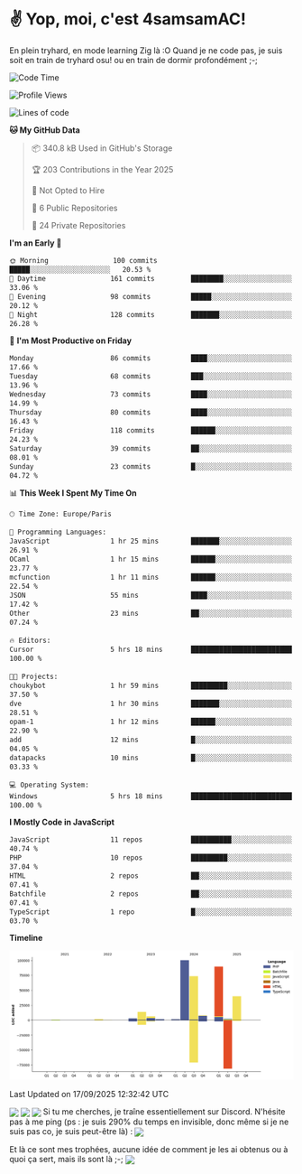 # ✌ Yop, moi, c'est 4samsamAC!

En plein tryhard, en mode learning Zig là :O Quand je ne code pas, je suis soit en train de tryhard osu! ou en train de dormir profondément ;-;

<!--START_SECTION:waka-->
![Code Time](http://img.shields.io/badge/Code%20Time-868%20hrs%2032%20mins-blue)

![Profile Views](http://img.shields.io/badge/Profile%20Views-4-blue)

![Lines of code](https://img.shields.io/badge/From%20Hello%20World%20I%27ve%20Written-342.3%20thousand%20lines%20of%20code-blue)

**🐱 My GitHub Data** 

> 📦 340.8 kB Used in GitHub's Storage 
 > 
> 🏆 203 Contributions in the Year 2025
 > 
> 🚫 Not Opted to Hire
 > 
> 📜 6 Public Repositories 
 > 
> 🔑 24 Private Repositories 
 > 
**I'm an Early 🐤** 

```text
🌞 Morning                100 commits         █████░░░░░░░░░░░░░░░░░░░░   20.53 % 
🌆 Daytime                161 commits         ████████░░░░░░░░░░░░░░░░░   33.06 % 
🌃 Evening                98 commits          █████░░░░░░░░░░░░░░░░░░░░   20.12 % 
🌙 Night                  128 commits         ███████░░░░░░░░░░░░░░░░░░   26.28 % 
```
📅 **I'm Most Productive on Friday** 

```text
Monday                   86 commits          ████░░░░░░░░░░░░░░░░░░░░░   17.66 % 
Tuesday                  68 commits          ███░░░░░░░░░░░░░░░░░░░░░░   13.96 % 
Wednesday                73 commits          ████░░░░░░░░░░░░░░░░░░░░░   14.99 % 
Thursday                 80 commits          ████░░░░░░░░░░░░░░░░░░░░░   16.43 % 
Friday                   118 commits         ██████░░░░░░░░░░░░░░░░░░░   24.23 % 
Saturday                 39 commits          ██░░░░░░░░░░░░░░░░░░░░░░░   08.01 % 
Sunday                   23 commits          █░░░░░░░░░░░░░░░░░░░░░░░░   04.72 % 
```


📊 **This Week I Spent My Time On** 

```text
🕑︎ Time Zone: Europe/Paris

💬 Programming Languages: 
JavaScript               1 hr 25 mins        ███████░░░░░░░░░░░░░░░░░░   26.91 % 
OCaml                    1 hr 15 mins        ██████░░░░░░░░░░░░░░░░░░░   23.77 % 
mcfunction               1 hr 11 mins        ██████░░░░░░░░░░░░░░░░░░░   22.54 % 
JSON                     55 mins             ████░░░░░░░░░░░░░░░░░░░░░   17.42 % 
Other                    23 mins             ██░░░░░░░░░░░░░░░░░░░░░░░   07.24 % 

🔥 Editors: 
Cursor                   5 hrs 18 mins       █████████████████████████   100.00 % 

🐱‍💻 Projects: 
choukybot                1 hr 59 mins        █████████░░░░░░░░░░░░░░░░   37.50 % 
dve                      1 hr 30 mins        ███████░░░░░░░░░░░░░░░░░░   28.51 % 
opam-1                   1 hr 12 mins        ██████░░░░░░░░░░░░░░░░░░░   22.90 % 
add                      12 mins             █░░░░░░░░░░░░░░░░░░░░░░░░   04.05 % 
datapacks                10 mins             █░░░░░░░░░░░░░░░░░░░░░░░░   03.33 % 

💻 Operating System: 
Windows                  5 hrs 18 mins       █████████████████████████   100.00 % 
```

**I Mostly Code in JavaScript** 

```text
JavaScript               11 repos            ██████████░░░░░░░░░░░░░░░   40.74 % 
PHP                      10 repos            █████████░░░░░░░░░░░░░░░░   37.04 % 
HTML                     2 repos             ██░░░░░░░░░░░░░░░░░░░░░░░   07.41 % 
Batchfile                2 repos             ██░░░░░░░░░░░░░░░░░░░░░░░   07.41 % 
TypeScript               1 repo              █░░░░░░░░░░░░░░░░░░░░░░░░   03.70 % 
```



**Timeline**

![Lines of Code chart](https://raw.githubusercontent.com/4samsamAC/4samsamAC/main/assets/bar_graph.png)


 Last Updated on 17/09/2025 12:32:42 UTC
<!--END_SECTION:waka-->
<img align="center" src="https://wakatime.com/share/@05e9693c-ae09-4eda-80e1-420e9727a814/cd575566-5d1a-4a1b-bd1b-7821aa98ed37.svg"/>
<img align="center" src="https://github-readme-stats.vercel.app/api?username=4samsamAC&show_icons=true&theme=midnight-purple&count_private=true"/>
<img align="center" src="https://github-readme-stats.vercel.app/api/top-langs/?username=4samsamAC&layout=compact&theme=midnight-purple&count_private=true"/>
<!-- [![Ashutosh's github activity graph](https://github-readme-activity-graph.vercel.app/graph?username=4samsamAC&bg_color=2f3640&color=00a8ff&line=82ccdd&point=00a8ff&area=true&hide_border=true)](https://github.com/ashutosh00710/github-readme-activity-graph) -->
Si tu me cherches, je traîne essentiellement sur Discord. N'hésite pas à me ping (ps : je suis 290% du temps en invisible, donc même si je ne suis pas co, je suis peut-être là) : 
<a href="discord://-/users/581625633830993961"><img align="center" src="https://discord.c99.nl/widget/theme-2/581625633830993961.png"/></a>

Et là ce sont mes trophées, aucune idée de comment je les ai obtenus ou à quoi ça sert, mais ils sont là ;-;
<img align="center" src="https://github-profile-trophy.vercel.app/?username=4samsamAC&theme=onedark"/>
